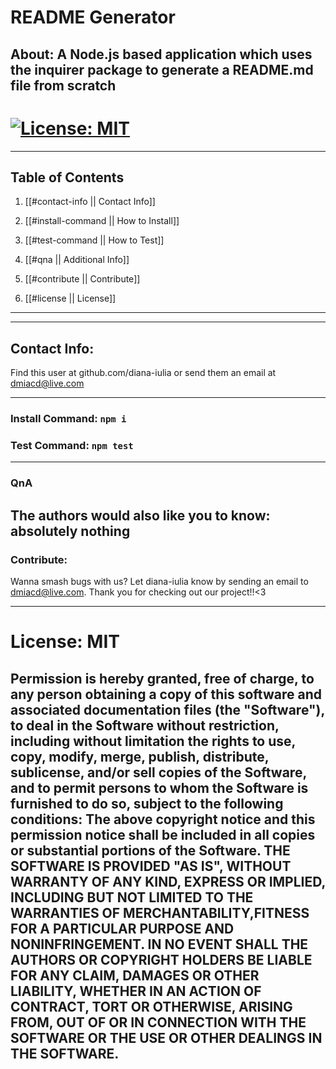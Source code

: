  
# README Generator

## About: A Node.js based application which uses the inquirer package to generate a README.md file from scratch

# [![License: MIT](https://img.shields.io/badge/License-MIT-blue.svg)](https://opensource.org/licenses/MIT)

---
Table of Contents
---
1. [[#contact-info || Contact Info]]

2. [[#install-command || How to Install]]

3. [[#test-command || How to Test]]

4. [[#qna || Additional Info]]

5. [[#contribute || Contribute]]

6. [[#license || License]]
---

---
## Contact Info:
Find this user at github.com/diana-iulia or send them an email at dmiacd@live.com

---
### Install Command: `npm i`

### Test Command: `npm test`
---

### QnA
The authors would also like you to know:
absolutely nothing
---

### Contribute:
Wanna smash bugs with us? 
Let diana-iulia know by sending an email to dmiacd@live.com. 
Thank you for checking out our project!!<3

---
# License: MIT
Permission is hereby granted, free of charge, to any person obtaining a copy of this software and associated documentation files (the "Software"), to deal in the Software without restriction, including without limitation the rights to use, copy, modify, merge, publish, distribute, sublicense, and/or sell copies of the Software, and to permit persons to whom the Software is furnished to do so, subject to the following conditions: The above copyright notice and this permission notice shall be included in all copies or substantial portions of the Software.
THE SOFTWARE IS PROVIDED "AS IS", WITHOUT WARRANTY OF ANY KIND, EXPRESS OR IMPLIED, INCLUDING BUT NOT LIMITED TO THE WARRANTIES OF MERCHANTABILITY,FITNESS FOR A PARTICULAR PURPOSE AND NONINFRINGEMENT. IN NO EVENT SHALL THE AUTHORS OR COPYRIGHT HOLDERS BE LIABLE FOR ANY CLAIM, DAMAGES OR OTHER LIABILITY, WHETHER IN AN ACTION OF CONTRACT, TORT OR OTHERWISE, ARISING FROM, OUT OF OR IN CONNECTION WITH THE SOFTWARE OR THE USE OR OTHER DEALINGS IN THE SOFTWARE.
---

